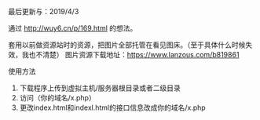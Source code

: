 最后更新与：2019/4/3

通过 http://wuy6.cn/p/169.html 的想法。

套用以前做资源站时的资源，把图片全部托管在看见图床。（至于具体什么时候失效，我也不清楚）
图片资源下载地址：https://www.lanzous.com/b819861

使用方法
1. 下载程序上传到虚拟主机/服务器根目录或者二级目录
2. 访问（你的域名/x.php）
3. 更改index.html和indexl.html的接口信息改成你的域名/x.php
